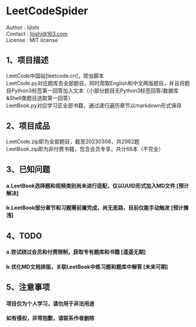 # LeetCodeSpider    
    
Author  :  lijishi    
Contact :  lijishi@163.com   
License :  MIT license    
    
## 1、项目描述    
    
LeetCode中国站[leetcode.cn]，爬虫脚本    
LeetCode.py对应题库去全部题目，同时爬取English和中文两版题目，并且将题目Python3标签第一回答加入文本（小部分题目无Python3标签回答/数据库&Shell类题目选取第一回答）    
LeetBook.py对应学习区全部书籍，通过递归遍历章节以markdown形式保存    
    
## 2、项目成品    
LeetCode.zip即为全部题目，截至20230308，共2962题    
LeetBook.zip即为非付费书籍，包含会员专享，共计68本（不完全）    
    
## 3、已知问题    
#### a.LeetBook选择题和视频类别尚未进行适配，仅以UUID形式加入MD文件 [预计解决]    
#### b.LeetBook部分章节和习题需前置完成，尚无思路，目前仅能手动触发 [预计搁浅]    
     
## 4、TODO    
#### a.尝试绕过会员和付费限制，获取专有题库和书籍 [遥遥无期]    
#### b.优化MD文档排版，关联LeetBook中练习题和题库中解答 [未来可期]    
    
## 5、注意事项    
    
#### 项目仅为个人学习，请勿用于非法用途    
#### 如有侵权，非常抱歉，请联系作者删除    
